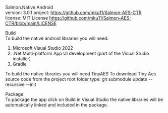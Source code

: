 Salmon.Native.Android  
version: 3.0.1
project: https://github.com/mku11/Salmon-AES-CTR  
license: MIT License https://github.com/mku11/Salmon-AES-CTR/blob/main/LICENSE  
  
Build  
To build the native android libraries you will need:  
1. Microsoft Visual Studio 2022  
2. .Net Multi-platform App UI development (part of the Visual Studio installer)  
3. Gradle  
  
To build the native libraries you will need TinyAES 
To download Tiny Aes source code from the project root folder type:
git submodule update --recursive --init
  
Package:  
To package the app click on Build in Visual Studio the native libraries will be automatically linked and included in the package.  
  